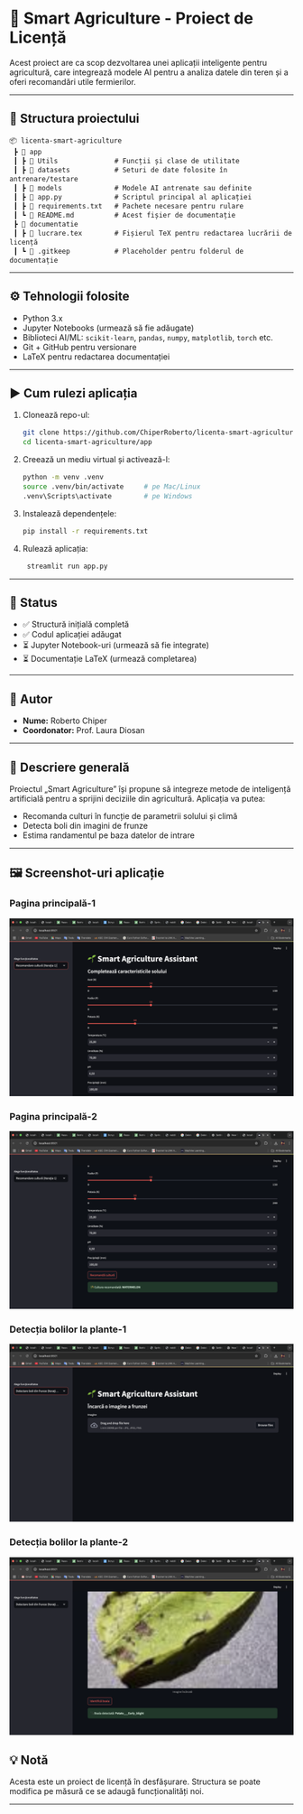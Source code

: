 # 🌱 Smart Agriculture - Proiect de Licență

Acest proiect are ca scop dezvoltarea unei aplicații inteligente pentru agricultură, care integrează modele AI pentru a analiza datele din teren și a oferi recomandări utile fermierilor.

---

## 📁 Structura proiectului

```
📦 licenta-smart-agriculture
 ┣ 📂 app
 ┃ ┣ 📂 Utils              # Funcții și clase de utilitate
 ┃ ┣ 📂 datasets           # Seturi de date folosite în antrenare/testare
 ┃ ┣ 📂 models             # Modele AI antrenate sau definite
 ┃ ┣ 📜 app.py             # Scriptul principal al aplicației
 ┃ ┣ 📜 requirements.txt   # Pachete necesare pentru rulare
 ┃ ┗ 📜 README.md          # Acest fișier de documentație
 ┣ 📂 documentatie
 ┃ ┣ 📜 lucrare.tex        # Fișierul TeX pentru redactarea lucrării de licență
 ┃ ┗ 📜 .gitkeep           # Placeholder pentru folderul de documentație
```

---

## ⚙️ Tehnologii folosite

- Python 3.x
- Jupyter Notebooks (urmează să fie adăugate)
- Biblioteci AI/ML: `scikit-learn`, `pandas`, `numpy`, `matplotlib`, `torch` etc.
- Git + GitHub pentru versionare
- LaTeX pentru redactarea documentației

---

## ▶️ Cum rulezi aplicația

1. Clonează repo-ul:
   ```bash
   git clone https://github.com/ChiperRoberto/licenta-smart-agriculture.git
   cd licenta-smart-agriculture/app
   ```

2. Creează un mediu virtual și activează-l:
   ```bash
   python -m venv .venv
   source .venv/bin/activate     # pe Mac/Linux
   .venv\Scripts\activate        # pe Windows
   ```

3. Instalează dependențele:
   ```bash
   pip install -r requirements.txt
   ```

4. Rulează aplicația:
   ```bash
    streamlit run app.py
   ```

---

## 📌 Status

- ✅ Structură inițială completă
- ✅ Codul aplicației adăugat
- ⏳ Jupyter Notebook-uri (urmează să fie integrate)
- ⏳ Documentație LaTeX (urmează completarea)

---

## 👤 Autor

- **Nume:** Roberto Chiper  
- **Coordonator:** Prof. Laura Diosan

---

## 🧠 Descriere generală

Proiectul „Smart Agriculture” își propune să integreze metode de inteligență artificială pentru a sprijini deciziile din agricultură. Aplicația va putea:
- Recomanda culturi în funcție de parametrii solului și climă
- Detecta boli din imagini de frunze
- Estima randamentul pe baza datelor de intrare

---

## 🖼️ Screenshot-uri aplicație

### Pagina principală-1
![Pagina principala](documentatie/imagini/imagine1.png)
### Pagina principală-2
![Pagina principala](documentatie/imagini/imagine2.png)

### Detecția bolilor la plante-1
![Detecție boli](documentatie/imagini/imagine3.png)

### Detecția bolilor la plante-2
![Detecție boli](documentatie/imagini/imagine4.png)


## 💡 Notă

Acesta este un proiect de licență în desfășurare. Structura se poate modifica pe măsură ce se adaugă funcționalități noi.

---
